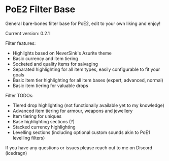 # PoE2 Filter Base
General bare-bones filter base for PoE2, edit to your own liking and enjoy!

Current version: 0.2.1

Filter features:
- Highlights based on NeverSink's Azurite theme
- Basic currency and item tiering
- Socketed and quality items for salvaging
- Separated highlighting for all item types, easily configurable to fit your goals
- Basic item tier highlighting for all item bases (expert, advanced, normal)
- Basic item tiering for valuable drops

Filter TODOs:
- Tiered drop highlighting (not functionally available yet to my knowledge)
- Advanced item tiering for armour, weapons and jewellery
- Item tiering for uniques
- Base highlighting sections (?)
- Stacked currency highlighting
- Levelling sections (including optional custom sounds akin to PoE1 levelling filters)

If you have any questions or issues please reach out to me on Discord (icedragn)
